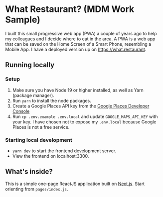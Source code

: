 # What Restaurant? (MDM Work Sample)

I built this small progressive web app (PWA) a couple of years ago to help my colleagues and I decide where to eat in the area. A PWA is a web app that can be saved on the Home Screen of a Smart Phone, resembling a Mobile App. I have a deployed version up on https://what.restaurant. 

## Running locally

### Setup

1. Make sure you have Node 19 or higher installed, as well as Yarn (package manager).
2. Run `yarn` to install the node packages.
3. Create a Google Places API key from the [Google Places Developer Console](https://console.cloud.google.com/google/maps-apis/credentials)
4. Run `cp .env.example .env.local` and update `GOOGLE_MAPS_API_KEY` with your key. I have chosen not to expose my `.env.local` because Google Places is not a free service.

### Starting local development

- `yarn dev` to start the frontend development server.
- View the frontend on localhost:3300.

## What's inside?

This is a simple one-page ReactJS application built on [Next.js](https://nextjs.org/docs). Start orienting from `pages/index.js`.
